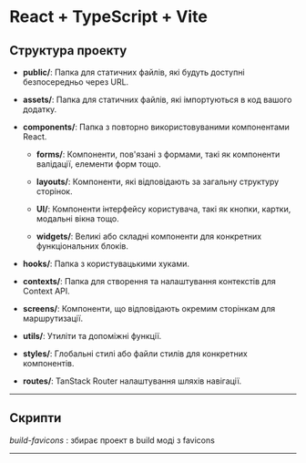 # React + TypeScript + Vite

## Структура проекту

- **public/**: Папка для статичних файлів, які будуть доступні безпосередньо через URL.

- **assets/**: Папка для статичних файлів, які імпортуються в код вашого додатку.

- **components/**: Папка з повторно використовуваними компонентами React.

  - **forms/**: Компоненти, пов'язані з формами, такі як компоненти валідації, елементи форм тощо.

  - **layouts/**: Компоненти, які відповідають за загальну структуру сторінок.

  - **UI/**: Компоненти інтерфейсу користувача, такі як кнопки, картки, модальні вікна тощо.

  - **widgets/**: Великі або складні компоненти для конкретних функціональних блоків.

- **hooks/**: Папка з користувацькими хуками.

- **contexts/**: Папка для створення та налаштування контекстів для Context API.

- **screens/**: Компоненти, що відповідають окремим сторінкам для маршрутизації.

- **utils/**: Утиліти та допоміжні функції.

- **styles/**: Глобальні стилі або файли стилів для конкретних компонентів.

- **routes/**: TanStack Router налаштування шляхів навігації.

---

## Скрипти

_build-favicons_ : збирає проект в build моді з favicons

---
